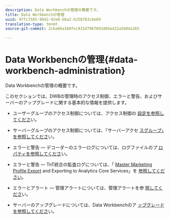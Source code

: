 ```yaml
---
description: Data Workbenchの管理の概要です。
title: Data Workbenchの管理
uuid: 97fc7565-9042-42e8-b6a2-6258783cbe69
translation-type: tm+mt
source-git-commit: 2cba66a160fec9154796f093d04a422a5b0da265

---
```



# Data Workbenchの管理{#data-workbench-administration}

Data Workbenchの管理の概要です。

このセクションでは、DWBの管理時のアクセス制御、エラーと警告、およびサーバーのアップグレードに関する基本的な情報を提供します。

* ユーザーグループのアクセス制御については、アクセス制御の [設定を参照してくださ](https://docs.adobe.com/content/help/en/data-workbench/using/server-admin-install/admin-dwb-server/access-control/c-config-acs-ctrl.html)い。
* サーバーグループのアクセス制御については、「サーバーアクセ [スグループ」を参照してくださ](https://docs.adobe.com/content/help/en/data-workbench/using/server-admin-install/admin-dwb-server/access-control/c-undst-acc-lvls.html)い。
* エラーと警告 — デコーダーのエラーログについては、ログファイルのプ [ロパティを参照してくださ](https://docs.adobe.com/content/help/en/data-workbench/using/dataset/log-proc-config-file/c-log-sources.html)い。
* エラーと警告 — TnT統合の監査ログについては、「 [Master Marketing Profile Export](https://docs.adobe.com/help/en/data-workbench/using/client/export-data/dwb-crs-integration.html) and Exporting to Analytics Core Services」を [参照してください](https://docs.adobe.com/help/en/data-workbench/using/client/export-data/dwb-crs-integration.html)。

* エラーとアラート — 管理アラートについては、管理アラートを参 [照してくださ](https://docs.adobe.com/content/help/en/data-workbench/using/server-admin-install/config-settings/c-admin-alts-cfg-stgs.html)い。
* サーバーのアップグレードについては、Data Workbenchのア [ップグレードを参照してくださ](https://docs.adobe.com/content/help/en/data-workbench/using/install/upgrade-dwb/c-upgrd-ins.html)い。

